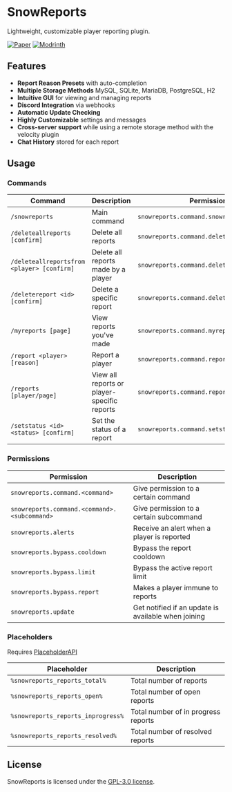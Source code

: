 # SnowReports

Lightweight, customizable player reporting plugin.

[![Paper](https://cdn.jsdelivr.net/npm/@intergrav/devins-badges@3/assets/cozy/supported/paper_vector.svg)](https://papermc.io/)
[![Modrinth](https://cdn.jsdelivr.net/npm/@intergrav/devins-badges@3/assets/cozy/available/modrinth_vector.svg)](https://modrinth.com/plugin/snowreports)

## Features

- **Report Reason Presets** with auto-completion
- **Multiple Storage Methods** MySQL, SQLite, MariaDB, PostgreSQL, H2
- **Intuitive GUI** for viewing and managing reports
- **Discord Integration** via webhooks
- **Automatic Update Checking**
- **Highly Customizable** settings and messages
- **Cross-server support** while using a remote storage method with the velocity plugin
- **Chat History** stored for each report

## Usage

### Commands

| Command                                    | Description                                 | Permission                                 |
|--------------------------------------------|---------------------------------------------|--------------------------------------------|
| `/snowreports`                             | Main command                                | `snowreports.command.snowreports`          |
| `/deleteallreports [confirm]`              | Delete all reports                          | `snowreports.command.deleteallreports`     |
| `/deleteallreportsfrom <player> [confirm]` | Delete all reports made by a player         | `snowreports.command.deleteallreportsfrom` |
| `/deletereport <id> [confirm]`             | Delete a specific report                    | `snowreports.command.deletereport`         |
| `/myreports [page]`                        | View reports you've made                    | `snowreports.command.myreports`            |
| `/report <player> [reason]`                | Report a player                             | `snowreports.command.report`               |
| `/reports [player/page]`                   | View all reports or player-specific reports | `snowreports.command.reports`              |
| `/setstatus <id> <status> [confirm]`       | Set the status of a report                  | `snowreports.command.setstatus`            |

### Permissions

| Permission                                   | Description                                         |
|----------------------------------------------|-----------------------------------------------------|
| `snowreports.command.<command>`              | Give permission to a certain command                |
| `snowreports.command.<command>.<subcommand>` | Give permission to a certain subcommand             |
| `snowreports.alerts`                         | Receive an alert when a player is reported          |
| `snowreports.bypass.cooldown`                | Bypass the report cooldown                          |
| `snowreports.bypass.limit`                   | Bypass the active report limit                      |
| `snowreports.bypass.report`                  | Makes a player immune to reports                    |
| `snowreports.update`                         | Get notified if an update is available when joining |

### Placeholders

Requires [PlaceholderAPI](https://www.spigotmc.org/resources/placeholderapi.6245/)

| Placeholder                        | Description                         |
|------------------------------------|-------------------------------------|
| `%snowreports_reports_total%`      | Total number of reports             |
| `%snowreports_reports_open%`       | Total number of open reports        |
| `%snowreports_reports_inprogress%` | Total number of in progress reports |
| `%snowreports_reports_resolved%`   | Total number of resolved reports    |

## License

SnowReports is licensed under the [GPL-3.0 license](LICENSE).
